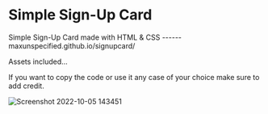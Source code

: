 # Simple Sign-Up Card
Simple Sign-Up Card made with HTML & CSS ------ maxunspecified.github.io/signupcard/

Assets included...

If you want to copy the code or use it any case of your choice make sure to add credit.

![Screenshot 2022-10-05 143451](https://user-images.githubusercontent.com/100221977/194702592-e0cb7ff2-1082-4a91-a489-73f76c30a994.png)
